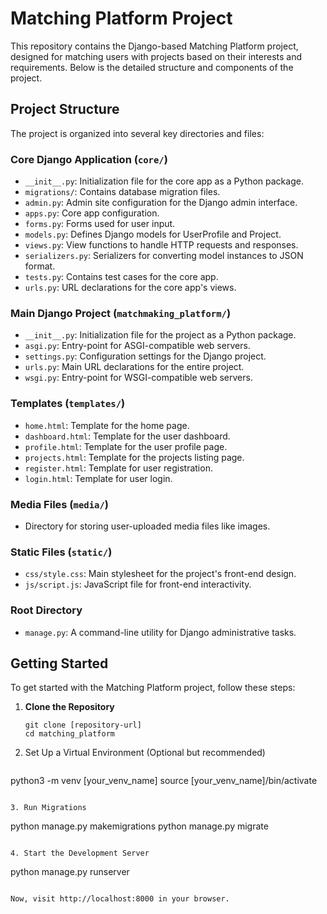 # Matching Platform Project

This repository contains the Django-based Matching Platform project, designed for matching users with projects based on their interests and requirements. Below is the detailed structure and components of the project.

## Project Structure

The project is organized into several key directories and files:

### Core Django Application (`core/`)
- `__init__.py`: Initialization file for the core app as a Python package.
- `migrations/`: Contains database migration files.
- `admin.py`: Admin site configuration for the Django admin interface.
- `apps.py`: Core app configuration.
- `forms.py`: Forms used for user input.
- `models.py`: Defines Django models for UserProfile and Project.
- `views.py`: View functions to handle HTTP requests and responses.
- `serializers.py`: Serializers for converting model instances to JSON format.
- `tests.py`: Contains test cases for the core app.
- `urls.py`: URL declarations for the core app's views.

### Main Django Project (`matchmaking_platform/`)
- `__init__.py`: Initialization file for the project as a Python package.
- `asgi.py`: Entry-point for ASGI-compatible web servers.
- `settings.py`: Configuration settings for the Django project.
- `urls.py`: Main URL declarations for the entire project.
- `wsgi.py`: Entry-point for WSGI-compatible web servers.

### Templates (`templates/`)
- `home.html`: Template for the home page.
- `dashboard.html`: Template for the user dashboard.
- `profile.html`: Template for the user profile page.
- `projects.html`: Template for the projects listing page.
- `register.html`: Template for user registration.
- `login.html`: Template for user login.

### Media Files (`media/`)
- Directory for storing user-uploaded media files like images.

### Static Files (`static/`)
- `css/style.css`: Main stylesheet for the project's front-end design.
- `js/script.js`: JavaScript file for front-end interactivity.

### Root Directory
- `manage.py`: A command-line utility for Django administrative tasks.

## Getting Started

To get started with the Matching Platform project, follow these steps:

1. **Clone the Repository**
   ```
   git clone [repository-url]
   cd matching_platform
   ```

2. Set Up a Virtual Environment (Optional but recommended)
   ```
  python3 -m venv [your_venv_name]
  source [your_venv_name]/bin/activate 
   ```

3. Run Migrations
   ```
  python manage.py makemigrations
  python manage.py migrate
   ```

4. Start the Development Server
   ```
  python manage.py runserver
   ```

Now, visit http://localhost:8000 in your browser.